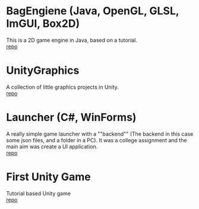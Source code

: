 # BagEngiene (Java, OpenGL, GLSL, ImGUI, Box2D)
This is a 2D game engine in Java, based on a tutorial. <br>
[repo](https://github.com/martonban/BagEnginePOC)

# UnityGraphics
A collection of little graphics projects in Unity. <br>
[repo](https://github.com/martonban/UnityGraphics)

# Launcher (C#, WinForms)
A really simple game launcher with a ""backend"" (The backend in this case some json files, and a folder in a PC). It was a college assignment and the main aim was create a UI application. <br>
[repo](https://github.com/martonban/Launcher)

# First Unity Game
Tutorial based Unity game <br>
[repo](https://github.com/martonban/UnityGameTutorial)
